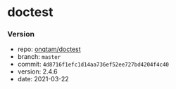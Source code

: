 # doctest

### Version
- repo: [onqtam/doctest](https://github.com/onqtam/doctest)
- branch: `master`
- commit: `4d8716f1efc1d14aa736ef52ee727bd4204f4c40`
- version: 2.4.6
- date: 2021-03-22